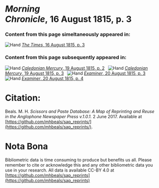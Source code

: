 # *Morning Chronicle*, 16 August 1815, p. 3  
  
### Content from this page simeltaneously appeared in:  
![Hand](http://scissorsandpaste.net/wp-content/uploads/2017/06/smallhandpointer.png) [*The Times*, 16 August 1815, p. 3](https://mhbeals.github.io/sap_html/The-Times/The-Times-16-August-1815-p-3)  
  
### Content from this page subsequently appeared in:  
![Hand](http://scissorsandpaste.net/wp-content/uploads/2017/06/smallhandpointer.png) [*Caledonian Mercury*, 19 August 1815, p. 2](https://mhbeals.github.io/sap_html/Caledonian-Mercury/Caledonian-Mercury-19-August-1815-p-2)  
![Hand](http://scissorsandpaste.net/wp-content/uploads/2017/06/smallhandpointer.png) [*Caledonian Mercury*, 19 August 1815, p. 3](https://mhbeals.github.io/sap_html/Caledonian-Mercury/Caledonian-Mercury-19-August-1815-p-3)  
![Hand](http://scissorsandpaste.net/wp-content/uploads/2017/06/smallhandpointer.png) [*Examiner*, 20 August 1815, p. 3](https://mhbeals.github.io/sap_html/Examiner/Examiner-20-August-1815-p-3)  
![Hand](http://scissorsandpaste.net/wp-content/uploads/2017/06/smallhandpointer.png) [*Examiner*, 20 August 1815, p. 4](https://mhbeals.github.io/sap_html/Examiner/Examiner-20-August-1815-p-4)  


# Citation: 

Beals. M. H. *Scissors and Paste Database: A Map of Reprinting and Reuse in the Anglophone Newspaper Press v.1.0.1.* 2 June 2017. Available at [https://github.com/mhbeals/sap_reprints/](https://github.com/mhbeals/sap_reprints/). 

# Nota Bona

Bibliometric data is time consuming to produce but benefits us all. Please remember to cite or acknowledge this and any other bibliometric data you use in your research. All data is available CC-BY 4.0 at [https://github.com/mhbeals/sap_reprints](https://github.com/mhbeals/sap_reprints)